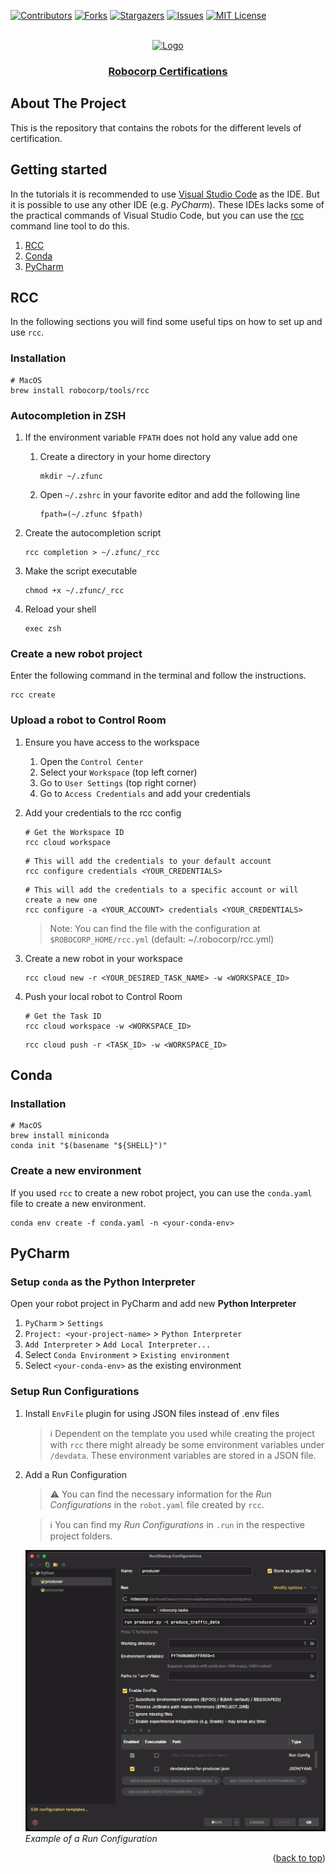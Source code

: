 <div id="top"></div>

<!-- PROJECT SHIELDS -->
[![Contributors][contributors-shield]][contributors-url]
[![Forks][forks-shield]][forks-url]
[![Stargazers][stars-shield]][stars-url]
[![Issues][issues-shield]][issues-url]
[![MIT License][license-shield]][license-url]
<!-- END OF PROJECT SHIELDS -->

<!-- PROJECT LOGO -->
<br />
<div align="center">
    <a href="#">
        <img src="https://avatars.githubusercontent.com/u/54288445?s=200&v=4?raw=true" alt="Logo" height="180">
    </a>
    <h3 ><a href="https://robocorp.com/docs/courses">Robocorp Certifications</a></h3>
</div>

## About The Project

This is the repository that contains the robots for the different levels of certification.

## Getting started

In the tutorials it is recommended to use [Visual Studio Code](https://code.visualstudio.com/) as the IDE.
But it is possible to use any other IDE (e.g. *PyCharm*).
These IDEs lacks some of the practical commands of Visual Studio Code,
but you can use the [rcc](https://robocorp.com/docs/rcc/overview) command line tool to do this.

1. [RCC](#rcc)
2. [Conda](#conda)
3. [PyCharm](#pycharm)

## RCC

In the following sections you will find some useful tips on how to set up and use `rcc`.

### Installation

```shell
# MacOS
brew install robocorp/tools/rcc
```

### Autocompletion in ZSH

1. If the environment variable `FPATH` does not hold any value add one
   1. Create a directory in your home directory

      ```shell
      mkdir ~/.zfunc
      ```

   2. Open `~/.zshrc` in your favorite editor and add the following line

      ```text
      fpath=(~/.zfunc $fpath)
      ```

2. Create the autocompletion script

   ```shell
   rcc completion > ~/.zfunc/_rcc
   ```

3. Make the script executable

   ```shell
   chmod +x ~/.zfunc/_rcc
   ```

4. Reload your shell

   ```shell
   exec zsh
   ```

### Create a new robot project

Enter the following command in the terminal and follow the instructions.

```shell
rcc create
```

### Upload a robot to Control Room

1. Ensure you have access to the workspace
   1. Open the `Control Center`
   2. Select your `Workspace` (top left corner)
   3. Go to `User Settings` (top right corner)
   4. Go to `Access Credentials` and add your credentials

2. Add your credentials to the rcc config

   ```shell
   # Get the Workspace ID
   rcc cloud workspace
   ```

   ```shell
   # This will add the credentials to your default account
   rcc configure credentials <YOUR_CREDENTIALS>
   ```

   ```shell
   # This will add the credentials to a specific account or will create a new one
   rcc configure -a <YOUR_ACCOUNT> credentials <YOUR_CREDENTIALS>
   ```

   > Note: You can find the file with the configuration at `$ROBOCORP_HOME/rcc.yml` (default: ~/.robocorp/rcc.yml)

3. Create a new robot in your workspace

   ```shell
   rcc cloud new -r <YOUR_DESIRED_TASK_NAME> -w <WORKSPACE_ID>
   ```

4. Push your local robot to Control Room

   ```shell
   # Get the Task ID
   rcc cloud workspace -w <WORKSPACE_ID>
   ```

   ```shell
   rcc cloud push -r <TASK_ID> -w <WORKSPACE_ID>
   ```

## Conda

### Installation

```shell
# MacOS
brew install miniconda
conda init "$(basename "${SHELL}")"
```

### Create a new environment

If you used `rcc` to create a new robot project, you can use the `conda.yaml` file to create a new environment.

```shell
conda env create -f conda.yaml -n <your-conda-env>
```

## PyCharm

### Setup `conda` as the **Python Interpreter**

Open your robot project in PyCharm and add new **Python Interpreter**

1. `PyCharm` > `Settings`
2. `Project: <your-project-name>` > `Python Interpreter`
3. `Add Interpreter` > `Add Local Interpreter...`
4. Select `Conda Environment` > `Existing environment`
5. Select `<your-conda-env>` as the existing environment

### Setup Run Configurations

1. Install `EnvFile` plugin for using JSON files instead of .env files
   > ℹ️ Dependent on the template you used while creating the project with `rcc` there might already be some
   > environment variables under `/devdata`.
   > These environment variables are stored in a JSON file.

2. Add a Run Configuration

   > ⚠️ You can find the necessary information for the *Run Configurations* in the `robot.yaml` file created by `rcc`.

   > ℹ️ You can find my *Run Configurations* in `.run` in the respective project folders.

   <p>
      <img src="images/run-config.png" alt="Example of a Run Configuration" width="800"><br>
      <em>Example of a Run Configuration</em>
   </p>



<p align="right">(<a href="#top">back to top</a>)</p>

<!-- MARKDOWN LINKS & IMAGES -->
<!-- https://www.markdownguide.org/basic-syntax/#reference-style-links -->

[contributors-shield]: https://img.shields.io/github/contributors/Miragon/robocorp-cetification.svg?style=for-the-badge

[contributors-url]: https://github.com/Miragon/robocorp-certification/graphs/contributors

[forks-shield]: https://img.shields.io/github/forks/Miragon/robocorp-certification.svg?style=for-the-badge

[forks-url]: https://github.com/Miragon/robocorp-certification/network/members

[stars-shield]: https://img.shields.io/github/stars/Miragon/robocorp-certification.svg?style=for-the-badge

[stars-url]: https://github.com/Miragon/robocorp-certification/stargazers

[issues-shield]: https://img.shields.io/github/issues/Miragon/robocorp-certification.svg?style=for-the-badge

[issues-url]: https://github.com/Miragon/robocorp-certification/issues

[license-shield]: https://img.shields.io/github/license/Miragon/robocorp-certification.svg?style=for-the-badge

[license-url]: https://github.com/Miragon/robocorp-certification/blob/main/LICENSE
